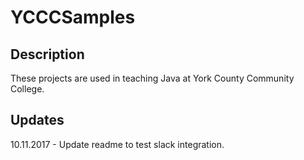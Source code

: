 # YCCCSamples
## Description
These projects are used in teaching Java at York County Community College.

## Updates
10.11.2017 - Update readme to test slack integration.
